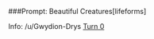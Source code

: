 ###Prompt: Beautiful Creatures[lifeforms]

Info: /u/Gwydion-Drys [Turn 0](/r/GodhoodWB/comments/fr5ib1/endless_pantheon_turn_3/fludwby/)

